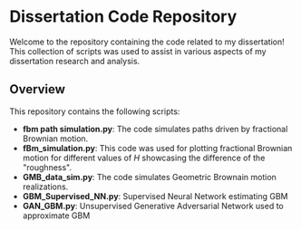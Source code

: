 # Dissertation Code Repository

Welcome to the repository containing the code related to my dissertation! This collection of scripts was used to assist in various aspects of my dissertation research and analysis.

## Overview

This repository contains the following scripts:

- **fbm path simulation.py**: The code simulates paths driven by fractional Brownian motion.
- **fBm_simulation.py**: This code was used for plotting fractional Brownian motion for different values of $H$ showcasing the difference of the "roughness".
- **GMB_data_sim.py**: The code simulates Geometric Brownain motion realizations.
- **GBM_Supervised_NN.py**: Supervised Neural Network estimating GBM
- **GAN_GBM.py**: Unsupervised Generative Adversarial Network used to approximate GBM

